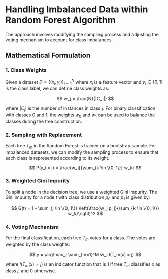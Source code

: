 # Handling Imbalanced Data within Random Forest Algorithm

The approach involves modifying the sampling process and adjusting the voting mechanism to account for class imbalances.

## Mathematical Formulation

### 1. Class Weights
Given a dataset $D = \{(x_i, y_i)\}_{i=1}^N$ where $x_i$ is a feature vector and $y_i \in \{0, 1\}$ is the class label, we can define class weights as:

$$
w_j = \frac{N}{|C_j|}
$$

where $|C_j|$ is the number of instances in class $j$. For binary classification with classes 0 and 1, the weights $w_0$ and $w_1$ can be used to balance the classes during the tree construction.

### 2. Sampling with Replacement
Each tree $T_m$ in the Random Forest is trained on a bootstrap sample. For imbalanced datasets, we can modify the sampling process to ensure that each class is represented according to its weight.

$$
P(y_i = j) = \frac{w_j}{\sum_{k \in \{0, 1\}} w_k}
$$

### 3. Weighted Gini Impurity
To split a node in the decision tree, we use a weighted Gini impurity. The Gini impurity for a node $t$ with class distribution $p_0$ and $p_1$ is given by:

$$
G(t) = 1 - \sum_{j \in \{0, 1\}} \left(\frac{w_j p_j}{\sum_{k \in \{0, 1\}} w_k}\right)^2
$$

### 4. Voting Mechanism
For the final classification, each tree $T_m$ votes for a class. The votes are weighted by the class weights:

$$
y = \arg\max_j \sum_{m=1}^M w_j I(T_m(x) = j)
$$

where $I(T_m(x) = j)$ is an indicator function that is 1 if tree $T_m$ classifies $x$ as class $j$, and 0 otherwise.
